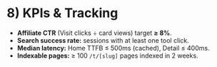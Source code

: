 # 8) KPIs & Tracking
- **Affiliate CTR** (Visit clicks ÷ card views) target **≥ 8%**.
- **Search success rate:** sessions with at least one tool click.
- **Median latency:** Home TTFB ≤ 500ms (cached), Detail ≤ 400ms.
- **Indexable pages:** ≥ 100 `/t/[slug]` pages indexed in 2 weeks.
